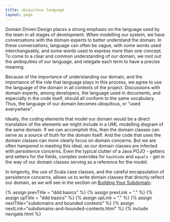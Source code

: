 ```yaml
---
title: ubiquitous language
layout: page
---
```


Domain Driven Design places a strong emphasis on the language used by
the team in all stages of development. When modelling our system, we
have conversations with the domain experts to better understand the
domain. In these conversations, language can often be vague, with some
words used interchangeably, and some words used to express more than
one concept. To come to a clear and common understanding of our
domain, we root out the ambiquities of our language, and relegate each
term to have a precise meaning.

Because of the importance of understanding our domain, and the
importance of the role that language plays in this process, we agree
to use the language of the domain in all contexts of the
project. Discussions with domain experts, among developers, the
language used in documents, and especially in the code itself, should
all conform to the same vocabulary. Thus, the language of our domain
becomes ubiquitous, or "used everywhere".

Ideally, the coding elements that model our domain would be a direct
translation of the elements we might include in a UML modelling
diagram of the same domain. If we can accomplish this, then the domain
classes can serve as a source of truth for the domain itself. And the
code that uses the domain classes can more clearly focus on domain
concerns. But we are often hampered in meeting this ideal, as our
domain classes are infected with persistence concerns. Even the
typical clutter of a Java POJO - getters and setters for the fields,
complex overrides for `hashCode` and `equals` - get in the way of
our domain classes serving as a reference for the model.

In longevity, the use of Scala case classes, and the careful
encapsulation of persistence concerns, allows us to write domain
classes that directly reflect our domain, as we will see in the
section on [Building Your Subdomain](../subdomain).

{% assign prevTitle = "ddd basics" %}
{% assign prevLink = "." %}
{% assign upTitle = "ddd basics" %}
{% assign upLink = "." %}
{% assign nextTitle="subdomains and bounded contexts" %}
{% assign nextLink="subdomains-and-bounded-contexts.html" %}
{% include navigate.html %}

